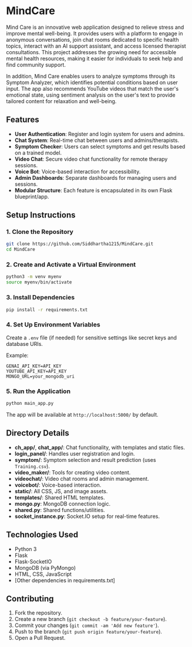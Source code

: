 # MindCare

Mind Care is an innovative web application designed to relieve stress and improve mental well-being. It provides users with a platform to engage in anonymous conversations, join chat rooms dedicated to specific health topics, interact with an AI support assistant, and access licensed therapist consultations. This project addresses the growing need for accessible mental health resources, making it easier for individuals to seek help and find community support.

In addition, Mind Care enables users to analyze symptoms through its Symptom Analyzer, which identifies potential conditions based on user input. The app also recommends YouTube videos that match the user's emotional state, using sentiment analysis on the user's text to provide tailored content for relaxation and well-being.

## Features

- **User Authentication**: Register and login system for users and admins.
- **Chat System**: Real-time chat between users and admins/therapists.
- **Symptom Checker**: Users can select symptoms and get results based on a trained model.
- **Video Chat**: Secure video chat functionality for remote therapy sessions.
- **Voice Bot**: Voice-based interaction for accessibility.
- **Admin Dashboards**: Separate dashboards for managing users and sessions.
- **Modular Structure**: Each feature is encapsulated in its own Flask blueprint/app.

## Setup Instructions

### 1. Clone the Repository

```bash
git clone https://github.com/Siddhartha1215/MindCare.git
cd MindCare
```

### 2. Create and Activate a Virtual Environment

```bash
python3 -m venv myenv
source myenv/bin/activate
```

### 3. Install Dependencies

```bash
pip install -r requirements.txt
```

### 4. Set Up Environment Variables

Create a `.env` file (if needed) for sensitive settings like secret keys and database URIs.

Example:
```
GENAI_API_KEY=API_KEY
YOUTUBE_API_KEY=API_KEY
MONGO_URL=your_mongodb_uri
```

### 5. Run the Application

```bash
python main_app.py
```

The app will be available at `http://localhost:5000/` by default.

## Directory Details

- **ch_app/**, **chat_app/**: Chat functionality, with templates and static files.
- **login_panel/**: Handles user registration and login.
- **symptom/**: Symptom selection and result prediction (uses `Training.csv`).
- **video_maker/**: Tools for creating video content.
- **videochat/**: Video chat rooms and admin management.
- **voicebot/**: Voice-based interaction.
- **static/**: All CSS, JS, and image assets.
- **templates/**: Shared HTML templates.
- **mongo.py**: MongoDB connection logic.
- **shared.py**: Shared functions/utilities.
- **socket_instance.py**: Socket.IO setup for real-time features.

## Technologies Used

- Python 3
- Flask
- Flask-SocketIO
- MongoDB (via PyMongo)
- HTML, CSS, JavaScript
- [Other dependencies in requirements.txt]

## Contributing

1. Fork the repository.
2. Create a new branch (`git checkout -b feature/your-feature`).
3. Commit your changes (`git commit -am 'Add new feature'`).
4. Push to the branch (`git push origin feature/your-feature`).
5. Open a Pull Request.

